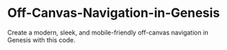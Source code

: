 # Off-Canvas-Navigation-in-Genesis
Create a modern, sleek, and mobile-friendly off-canvas navigation in Genesis with this code.
